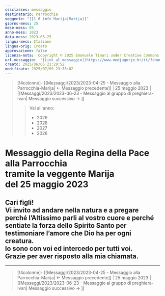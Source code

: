 ```yaml
---
cssclasses: messaggio
destinatario: Parrocchia
veggente: "[[1 6 info Marija|Marija]]"
giorno-mess: 25
mese-mess: 05
anno-mess: 2023
data-mess: 2023-05-25
lingua-mess: Italiano
lingua-orig: Croato
approvazione: false
licenza-nota:  Copyright © 2025 Emanuele Tinari under Creative Commons BY-NC-SA 4.0 https://creativecommons.org/licenses/by-nc-sa/4.0/
url-messaggio:  "[Link al messaggio](https://www.medjugorje.hr/it/fenomeno-di-medjugorje/messaggi-della-madonna/?datum=2023-5-25)"
creato: 2025/06/05 21:29:52
modificato: 2025/07/09 23:33:02
---
```


> [!4colonne]- [[Messaggi/2023/2023-04-25 - Messaggio alla Parrocchia-Marija| ← Messaggio precedente]] | 25 maggio 2023 | [[Messaggi/2023/2023-06-23 - Messaggio al gruppo di preghiera-Ivan| Messaggio successivo → ]]
>> <span class="verde">Vai all'anno:</span>
>> - 2029
>> - 2028
>> - 2027
>> - 2026
>

# Messaggio della Regina della Pace<br>alla Parrocchia<br>tramite la veggente Marija<br>del 25 maggio 2023

## Cari figli!<br>Vi invito ad andare nella natura e a pregare perché l’Altissimo parli al vostro cuore e perché sentiate la forza dello Spirito Santo per testimoniare l’amore che Dio ha per ogni creatura.<br>Io sono con voi ed intercedo per tutti voi.<br>Grazie per aver risposto alla mia chiamata.

***

> [!4colonne]- [[Messaggi/2023/2023-04-25 - Messaggio alla Parrocchia-Marija| ← Messaggio precedente]] | 25 maggio 2023 | [[Messaggi/2023/2023-06-23 - Messaggio al gruppo di preghiera-Ivan| Messaggio successivo → ]]
